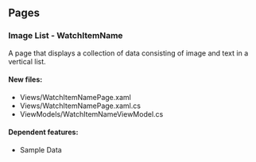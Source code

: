 ﻿## Pages

<!--{[{-->
### Image List - WatchItemName
A page that displays a collection of data consisting of image and text in a vertical list.
#### New files:
* Views/WatchItemNamePage.xaml
* Views/WatchItemNamePage.xaml.cs
* ViewModels/WatchItemNameViewModel.cs
#### Dependent features:
* Sample Data
<!--}]}-->